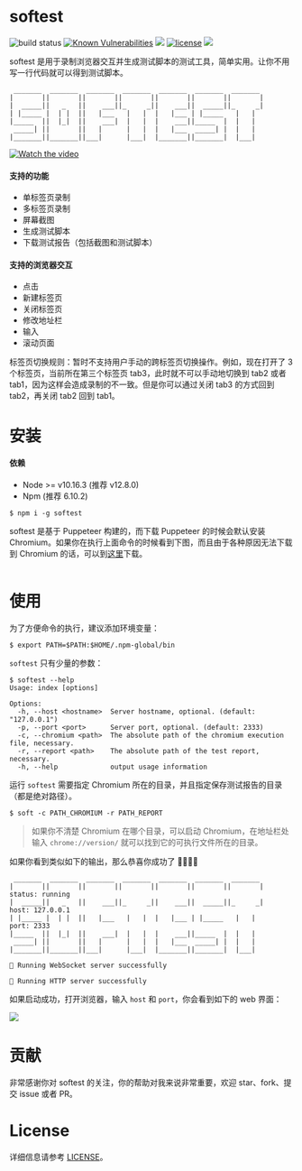 # softest

![build status](https://travis-ci.org/prprprus/softest.svg?branch=master)
[![Known Vulnerabilities](https://snyk.io//test/github/prprprus/softest/badge.svg?targetFile=package.json)](https://snyk.io//test/github/prprprus/softest?targetFile=package.json)
[![](https://img.shields.io/badge/npm-6.10.2-orange)]()
[![license](https://img.shields.io/badge/license-license-yellow.svg)](./LICENSE)
[![](https://img.shields.io/badge/EN-%E8%8B%B1%E6%96%87-%09%236495ED.svg)](./README.md)

softest 是用于录制浏览器交互并生成测试脚本的测试工具，简单实用。让你不用写一行代码就可以得到测试脚本。

```
 _______  _______  _______  _______  _______  _______  _______
|       ||       ||       ||       ||       ||       ||       |
|  _____||   _   ||    ___||_     _||    ___||  _____||_     _|
| |_____ |  | |  ||   |___   |   |  |   |___ | |_____   |   |
|_____  ||  |_|  ||    ___|  |   |  |    ___||_____  |  |   |
 _____| ||       ||   |      |   |  |   |___  _____| |  |   |
|_______||_______||___|      |___|  |_______||_______|  |___|
```

[![Watch the video](https://raw.githubusercontent.com/prprprus/picture/master/softest2.png)](https://www.bilibili.com/video/av64092242/)

#### 支持的功能

- 单标签页录制
- 多标签页录制
- 屏幕截图
- 生成测试脚本
- 下载测试报告（包括截图和测试脚本）

#### 支持的浏览器交互

- 点击
- 新建标签页
- 关闭标签页
- 修改地址栏
- 输入
- 滚动页面

标签页切换规则：暂时不支持用户手动的跨标签页切换操作。例如，现在打开了 3 个标签页，当前所在第三个标签页 tab3，此时就不可以手动地切换到 tab2 或者 tab1，因为这样会造成录制的不一致。但是你可以通过关闭 tab3 的方式回到 tab2，再关闭 tab2 回到 tab1。

# 安装

#### 依赖

- Node >= v10.16.3 (推荐 v12.8.0)
- Npm (推荐 6.10.2)

```
$ npm i -g softest
```

softest 是基于 Puppeteer 构建的，而下载 Puppeteer 的时候会默认安装 Chromium。如果你在执行上面命令的时候看到下图，而且由于各种原因无法下载到 Chromium 的话，可以到[这里]()下载。

![]()

# 使用

为了方便命令的执行，建议添加环境变量：

```
$ export PATH=$PATH:$HOME/.npm-global/bin
```

`softest` 只有少量的参数：

```
$ softest --help
Usage: index [options]

Options:
  -h, --host <hostname>  Server hostname, optional. (default: "127.0.0.1")
  -p, --port <port>      Server port, optional. (default: 2333)
  -c, --chromium <path>  The absolute path of the chromium execution file, necessary.
  -r, --report <path>    The absolute path of the test report, necessary.
  -h, --help             output usage information
```

运行 `softest` 需要指定 Chromium 所在的目录，并且指定保存测试报告的目录（都是绝对路径）。

```
$ soft -c PATH_CHROMIUM -r PATH_REPORT
```

> 如果你不清楚 Chromium 在哪个目录，可以启动 Chromium，在地址栏处输入 `chrome://version/` 就可以找到它的可执行文件所在的目录。

如果你看到类似如下的输出，那么恭喜你成功了 🎉🎉🎉👏

```
 _______  _______  _______  _______  _______  _______  _______
|       ||       ||       ||       ||       ||       ||       |     status: running
|  _____||   _   ||    ___||_     _||    ___||  _____||_     _|     host: 127.0.0.1
| |_____ |  | |  ||   |___   |   |  |   |___ | |_____   |   |       port: 2333
|_____  ||  |_|  ||    ___|  |   |  |    ___||_____  |  |   |
 _____| ||       ||   |      |   |  |   |___  _____| |  |   |
|_______||_______||___|      |___|  |_______||_______|  |___|

🎉 Running WebSocket server successfully

🎉 Running HTTP server successfully
```

如果启动成功，打开浏览器，输入 `host` 和 `port`，你会看到如下的 web 界面：

![](https://raw.githubusercontent.com/prprprus/picture/master/softest1.png)

# 贡献

非常感谢你对 softest 的关注，你的帮助对我来说非常重要，欢迎 star、fork、提交 issue 或者 PR。

# License

详细信息请参考 [LICENSE](./LICENSE)。

